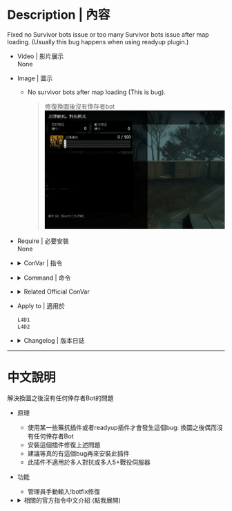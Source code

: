 # Description | 內容
Fixed no Survivor bots issue or too many Survivor bots issue after map loading.
(Usually this bug happens when using readyup plugin.)

* Video | 影片展示
<br>None

* Image | 圖示
	* No survivor bots after map loading (This is bug).
		> 修復換圖後沒有倖存者bot
		<br/>![fix_botkick_1](image/fix_botkick_1.jpg)

* Require | 必要安裝
<br>None

* <details><summary>ConVar | 指令</summary>

	None
</details>

* <details><summary>Command | 命令</summary>

	* **Trying to fix wrong numbers of survivor bots in server. (Adm required: ADMFLAG_ROOT)**
		```php
		sm_botfix
		```
</details>

* <details><summary>Related Official ConVar</summary>

	```php
    // Max # of survivors
    sm_cvar survivor_limit 4
    ```
</details>   

* Apply to | 適用於
	```
	L4D1
	L4D2
	```

* <details><summary>Changelog | 版本日誌</summary>

	* v1.4 (2023-8-24)
		* Improve code

	* v1.3
		* Remake Code
</details>

- - - -
# 中文說明
解決換圖之後沒有任何倖存者Bot的問題

* 原理
    * 使用某一些藥抗插件或者readyup插件才會發生這個bug: 換圖之後偶而沒有任何倖存者Bot
	* 安裝這個插件修復上述問題
    * 建議等真的有這個bug再來安裝此插件
    * 此插件不適用於多人對抗或多人5+戰役伺服器
    
* 功能
    * 管理員手動輸入!botfix修復

* <details><summary>相關的官方指令中文介紹 (點我展開)</summary>

	```php
    // 倖存者最大數量限制
    sm_cvar survivor_limit 4
    ```
</details>    